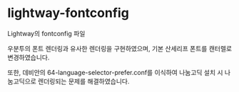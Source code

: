 # lightway-fontconfig
Lightway의 fontconfig 파일

우분투의 폰트 렌더링과 유사한 렌더링을 구현하였으며, 기본 산세리프 폰트를 캔터렐로 변경하였습니다.

또한, 데비안의 64-language-selector-prefer.conf를 이식하여 나눔고딕 설치 시 나눔고딕으로 렌더링되는 문제를 해결하였습니다.
